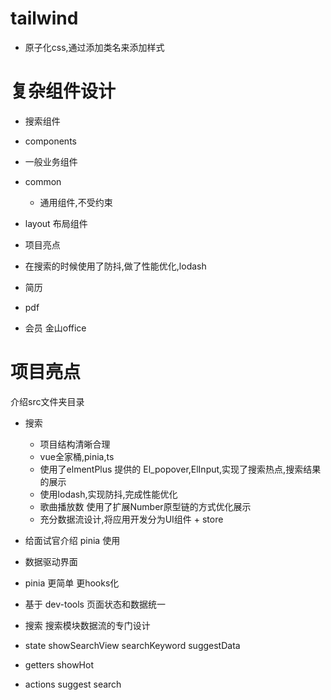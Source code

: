# tailwind
- 原子化css,通过添加类名来添加样式


# 复杂组件设计

- 搜索组件
 

- components
 - 一般业务组件
 - common
   - 通用组件,不受约束
 - layout 布局组件
 - 项目亮点
  - 在搜索的时候使用了防抖,做了性能优化,lodash

- 简历
 - pdf
 - 会员 金山office


# 项目亮点

介绍src文件夹目录

- 搜索
  - 项目结构清晰合理
  - vue全家桶,pinia,ts
  - 使用了elmentPlus 提供的 El_popover,ElInput,实现了搜索热点,搜索结果的展示
  - 使用lodash,实现防抖,完成性能优化
  - 歌曲播放数 使用了扩展Number原型链的方式优化展示
  - 充分数据流设计,将应用开发分为UI组件 + store 

- 给面试官介绍 pinia 使用
 - 数据驱动界面
 - pinia 更简单 更hooks化
 - 基于 dev-tools 页面状态和数据统一
 - 搜索 搜索模块数据流的专门设计
  - state showSearchView searchKeyword suggestData
  - getters showHot
  - actions suggest search
